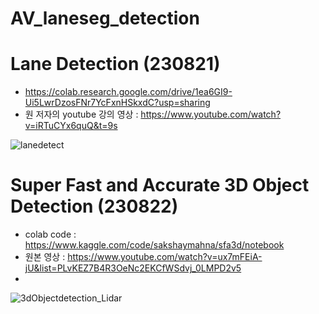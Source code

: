 # AV_laneseg_detection

# Lane Detection (230821)
- https://colab.research.google.com/drive/1ea6GI9-Ui5LwrDzosFNr7YcFxnHSkxdC?usp=sharing
- 원 저자의 youtube 강의 영상 : https://www.youtube.com/watch?v=iRTuCYx6quQ&t=9s

![lanedetect](https://github.com/iampro3/AV_laneseg_detection/assets/99852881/21163d19-2efb-414f-954b-a7568e013f5c)


# Super Fast and Accurate 3D Object Detection (230822)
- colab code : https://www.kaggle.com/code/sakshaymahna/sfa3d/notebook
- 원본 영상 : https://www.youtube.com/watch?v=ux7mFEiA-jU&list=PLvKEZ7B4R3OeNc2EKCfWSdvj_0LMPD2v5
- 
![3dObjectdetection_Lidar](https://github.com/iampro3/AV_laneseg_detection/assets/99852881/225f5d48-ef58-40b3-9eb5-f7c5b118ba22)
